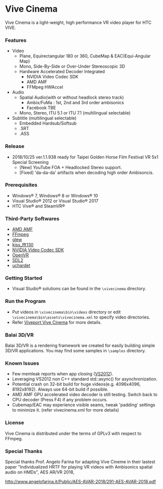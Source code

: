 ﻿# Vive CinemaVive Cinema is a light-weight, high performance VR video player for HTC VIVE.### Features* Video	* Plane, Equirectangular 180 or 360, CubeMap & EAC(Equi-Angular Map)	* Mono, Side-By-Side or Over-Under Stereoscopic 3D	* Hardware Accelerated Decoder Integrated		* NVIDIA Video Codec SDK		* AMD AMF		* FFMpeg HWAccel* Audio	* Spatial Audio(with or without headlock stereo track)		* Ambix/FuMa : 1st, 2nd and 3rd order ambisonics		* Facebook TBE	* Mono, Stereo, ITU 5.1 or ITU 7.1 (multilingual selectable)* Subtitle (multilingual selectable)	* Embedded Hardsub/Softsub	* .SRT	* .ASS### Release* 2018/10/25 ver.1.1.938 ready for Taipei Golden Horse Film Festival VR 5x1 Special Screening	* [New] YouTube FOA + Headlocked Stereo support.	* [Fixed] 'da-da-da' artifacts when decoding high order Ambisoncis.    ### Prerequisites* Windows&reg; 7, Windows&reg; 8 or Windows&reg; 10* Visual Studio&reg; 2012 or Visual Studio&reg; 2017* HTC Vive&reg; and SteamVR&reg;### Third-Party Softwares* [AMD AMF](https://github.com/GPUOpen-LibrariesAndSDKs/AMF)* [FFmpeg](https://github.com/FFmpeg/FFmpeg)* [glew](http://glew.sourceforge.net/)* [kiss_fft130](https://sourceforge.net/projects/kissfft/)* [NVIDIA Video Codec SDK](https://developer.nvidia.com/nvidia-video-codec-sdk)* [OpenVR](https://github.com/ValveSoftware/openvr/releases/tag/v1.0.2)* [SDL2](https://www.libsdl.org/) * [uchardet](https://github.com/BYVoid/uchardet)### Getting Started* Visual Studio&reg; solutions can be found in the `\vivecinema` directory.### Run the Program* Put videos in `\vivecinema\bin\videos` directory or edit `\vivecinema\bin\assets\vivecinema.xml` to specify video directories.* Refer [Viveport Vive Cinema](https://www.viveport.com/apps/ed3adb70-9390-4ca3-863a-26b5fd08b8d7) for more details.### Balai 3D/VRBalai 3D/VR is a rendering framework we created for easily building simple 3D/VR applications. You may find some samples in `\samples` directory.### Known Issues* Few memleak reports when app closing ([VS2012](https://connect.microsoft.com/VisualStudio/feedback/details/757212)).* Leveraging VS2012 non C++ standard std::async() for asynchronization.* Potential crash on 32-bit build for huge videos(e.g. 4096x4096, 8192x8192). Always use 64-bit build if possible.* AMD AMF GPU accelerated video decoder is still testing. Switch back to CPU decoder (Press F4) if any problem occurs.* Cubemap/EAC may experience visible seams, tweak 'padding' settings to minimize it. (refer vivecinema.xml for more details)### LicenseVive Cinema is distributed under the terms of GPLv3 with respect to FFmpeg.### Special ThanksSpecial thanks Prof. Angelo Farina for adapting Vive Cineme in their lastest paper "Individualized HRTF for playing VR videos with Ambisonics spatial audio on HMDs",  AES AR/VR 2018,http://www.angelofarina.it/Public/AES-AVAR-2018/291-AES-AVAR-2018.pdf